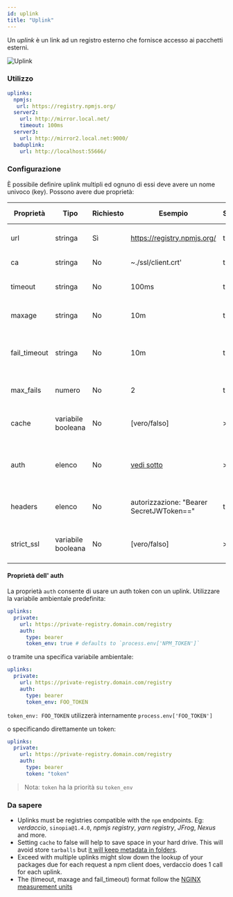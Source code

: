 ```yaml
---
id: uplink
title: "Uplink"
---
```

Un *uplink* è un link ad un registro esterno che fornisce accesso ai pacchetti esterni.

![Uplink](assets/uplinks.png)

### Utilizzo

```yaml
uplinks:
  npmjs:
   url: https://registry.npmjs.org/
  server2:
    url: http://mirror.local.net/
    timeout: 100ms
  server3:
    url: http://mirror2.local.net:9000/
  baduplink:
    url: http://localhost:55666/
```

### Configurazione

È possibile definire uplink multipli ed ognuno di essi deve avere un nome univoco (key). Possono avere due proprietà:

| Proprietà    | Tipo               | Richiesto | Esempio                                  | Supporto | Descrizione                                                                                                                                     | Impostazione predefinita |
| ------------ | ------------------ | --------- | ---------------------------------------- | -------- | ----------------------------------------------------------------------------------------------------------------------------------------------- | ------------------------ |
| url          | stringa            | Sì        | https://registry.npmjs.org/              | tutti    | L'url del registro di sistema                                                                                                                   | npmjs                    |
| ca           | stringa            | No        | ~./ssl/client.crt'                       | tutti    | Certificato del percorso SSL                                                                                                                    | Non predefinito          |
| timeout      | stringa            | No        | 100ms                                    | tutti    | impostare nuovo timeout per la richiesta                                                                                                        | 30s                      |
| maxage       | stringa            | No        | 10m                                      | tutti    | limite massimo di fallimenti ad ogni richiesta                                                                                                  | 2m                       |
| fail_timeout | stringa            | No        | 10m                                      | tutti    | definire il tempo massimo dopo il quale una richiesta fallisce                                                                                  | 5m                       |
| max_fails    | numero             | No        | 2                                        | tutti    | limite massimo di fallimenti ad ogni richiesta                                                                                                  | 2                        |
| cache        | variabile booleana | No        | [vero/falso]                             | >= 2.1   | memorizzare nella cache tutti i tarball remoti in archivio                                                                                      | vero                     |
| auth         | elenco             | No        | [vedi sotto](uplinks.md#auth-property)   | >= 2.5   | assegnare l'intestazione 'Autorizzazione' [ ulteriori informazioni](http://blog.npmjs.org/post/118393368555/deploying-with-npm-private-modules) | disabilitato             |
| headers      | elenco             | No        | autorizzazione: "Bearer SecretJWToken==" | tutti    | elenco di intestazioni personalizzate per l'uplink                                                                                              | disabilitato             |
| strict_ssl   | variabile booleana | No        | [vero/falso]                             | >= 3.0   | Se vero, richiede che i certificati SSL siano validi.                                                                                           | vero                     |

#### Proprietà dell' auth

La proprietà `auth` consente di usare un auth token con un uplink. Utilizzare la variabile ambientale predefinita:

```yaml
uplinks:
  private:
    url: https://private-registry.domain.com/registry
    auth:
      type: bearer
      token_env: true # defaults to `process.env['NPM_TOKEN']`
```

o tramite una specifica variabile ambientale:

```yaml
uplinks:
  private:
    url: https://private-registry.domain.com/registry
    auth:
      type: bearer
      token_env: FOO_TOKEN
```

`token_env: FOO_TOKEN` utilizzerà internamente `process.env['FOO_TOKEN']`

o specificando direttamente un token:

```yaml
uplinks:
  private:
    url: https://private-registry.domain.com/registry
    auth:
      type: bearer
      token: "token"
```

> Nota: `token` ha la priorità su `token_env`

### Da sapere

* Uplinks must be registries compatible with the `npm` endpoints. Eg: *verdaccio*, `sinopia@1.4.0`, *npmjs registry*, *yarn registry*, *JFrog*, *Nexus* and more.
* Setting `cache` to false will help to save space in your hard drive. This will avoid store `tarballs` but [it will keep metadata in folders](https://github.com/verdaccio/verdaccio/issues/391).
* Exceed with multiple uplinks might slow down the lookup of your packages due for each request a npm client does, verdaccio does 1 call for each uplink.
* The (timeout, maxage and fail_timeout) format follow the [NGINX measurement units](http://nginx.org/en/docs/syntax.html)